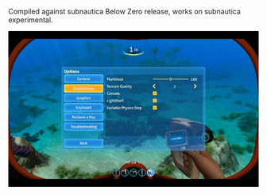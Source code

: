 Compiled against subnautica Below Zero release, works on subnautica experimental.

![](preview.jpg)

